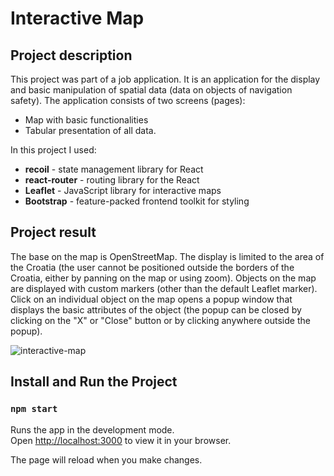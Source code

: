 # Interactive Map

## Project description

This project was part of a job application. It is an application for the display and basic manipulation of spatial data (data on objects of navigation safety). The application consists of two screens (pages):

- Map with basic functionalities
- Tabular presentation of all data.

In this project I used:

- **recoil** - state management library for React
- **react-router** - routing library for the React
- **Leaflet** - JavaScript library for interactive maps
- **Bootstrap** - feature-packed frontend toolkit for styling

## Project result

The base on the map is OpenStreetMap. The display is limited to the area of the Croatia (the user cannot be positioned outside the borders of the Croatia, either by panning on the map or using zoom). Objects on the map are displayed with custom markers (other than the default Leaflet marker). Click on an individual object on the map opens a popup window that displays the basic attributes of the object (the popup can be closed by clicking on the "X" or "Close" button or by clicking anywhere outside the popup).

![interactive-map](/src/assets/interactive-map.gif)

## Install and Run the Project

### `npm start`

Runs the app in the development mode.  
Open [http://localhost:3000](http://localhost:3000/) to view it in your browser.

The page will reload when you make changes.
